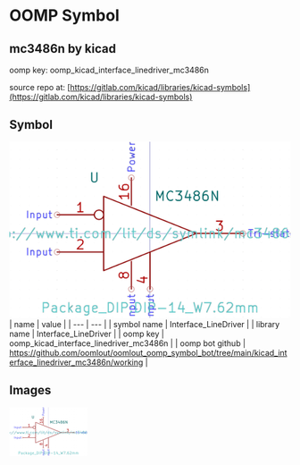# OOMP Symbol  
## mc3486n  by kicad  
  
oomp key: oomp_kicad_interface_linedriver_mc3486n  
  
source repo at: [https://gitlab.com/kicad/libraries/kicad-symbols](https://gitlab.com/kicad/libraries/kicad-symbols)  
## Symbol  
  
[![working.png](working_600.png)](working.png)  
| name | value | 
| --- | --- | 
| symbol name | Interface_LineDriver | 
| library name | Interface_LineDriver | 
| oomp key | oomp_kicad_interface_linedriver_mc3486n | 
| oomp bot github | https://github.com/oomlout/oomlout_oomp_symbol_bot/tree/main/kicad_interface_linedriver_mc3486n/working | 
## Images  
  
[![working.png](working_140.png)](working.png)  
